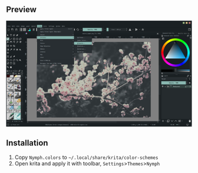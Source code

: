 ## Preview

<div align="center">
    <img src="assets/preview.png">
</div>

## Installation

1. Copy `Nymph.colors` to `~/.local/share/krita/color-schemes`
2. Open krita and apply it with toolbar, `Settings`>`Themes`>`Nymph`